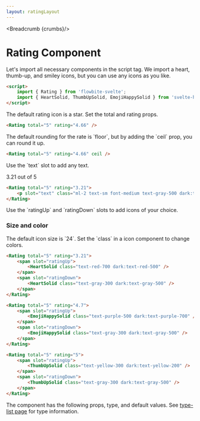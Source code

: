```yaml
---
layout: ratingLayout
---
```


<script>
	import Htwo from '../utils/Htwo.svelte'
	import { Rating, Table, TableDefaultRow, Breadcrumb } from '$lib/index';
	import { HeartSolid, ThumbUpSolid, EmojiHappySolid } from 'svelte-heros';
	import componentProps from '../props/Rating.json'
  // Props table
  let items = componentProps.props
	let propHeader = ['Name', 'Type', 'Default']
	
	let divClass='w-full relative overflow-x-auto shadow-md sm:rounded-lg'
let theadClass ='text-xs text-gray-700 uppercase bg-gray-50 dark:bg-gray-700 dark:text-white'

  let crumbs = [
    {
      label:'Home',
      href:'/'
    },
    {
      label:'Rating home',
      href:'/ratings/'
    },
    {
      label:'Rating',
      href:'/ratings/rating'
    }
  ]
	let headerLabel = {
		desc1: '8.7',
		desc2: 'Excellent',
		desc3: '376 reviews',
		link: {
			label: 'Read all reviews',
			url: '/'
		}
	};
</script>

<Breadcrumb {crumbs}/>

<h1 class="text-3xl w-full dark:text-white py-8">Rating Component</h1>

<Htwo label="Set up" />

<p>Let's import all necessary components in the script tag. We import a heart, thumb-up, and smiley icons, but you can use any icons as you like.</p>

```html
<script>
	import { Rating } from 'flowbite-svelte';
	import { HeartSolid, ThumbUpSolid, EmojiHappySolid } from 'svelte-heros';
</script>
```

<Htwo label="Total and rating props" />

<p>The default rating icon is a star. Set the total and rating props.</p>

<div class="container rounded-xl mx-auto bg-gradient-to-r bg-white dark:bg-gray-900 border border-gray-200 dark:border-gray-700 p-2 sm:p-6">
	<Rating total="5" rating="4.66" />
</div>

```html
<Rating total="5" rating="4.66" />
```

<Htwo label="Ceil prop" />

<p>The default rounding for the rate is `floor`, but by adding the `ceil` prop, you can round it up.</p>

<div class="container rounded-xl mx-auto bg-gradient-to-r bg-white dark:bg-gray-900 border border-gray-200 dark:border-gray-700 p-2 sm:p-6">
	<Rating total="5" rating="4.66" ceil />
</div>

```html
<Rating total="5" rating="4.66" ceil />
```

<Htwo label="Text slot" />

<p>Use the `text` slot to add any text.</p>

<div class="container rounded-xl mx-auto bg-gradient-to-r bg-white dark:bg-gray-900 border border-gray-200 dark:border-gray-700 p-2 sm:p-6">
	<Rating total="5" rating="3.21">
		<p slot="text" class="ml-2 text-sm font-medium text-gray-500 dark:text-gray-400">3.21 out of 5</p>
	</Rating>
</div>

```html
<Rating total="5" rating="3.21">
	<p slot="text" class="ml-2 text-sm font-medium text-gray-500 dark:text-gray-400">3.21 out of 5</p>
</Rating>
```

<Htwo label="Icon size and color" />

<p>Use the `ratingUp` and `ratingDown` slots to add icons of your choice.</p>

<h3>Size and color</h3>

<p>The default icon size is `24`. Set the `class` in a icon component to change colors.</p>

<div class="container rounded-xl mx-auto bg-gradient-to-r bg-white dark:bg-gray-900 border border-gray-200 dark:border-gray-700 p-2 sm:p-6">
	<Rating total="5" rating="3.21">
		<span slot="ratingUp">
			<HeartSolid class="text-red-700 dark:text-red-500" />
		</span>
		<span slot="ratingDown">
			<HeartSolid class="text-gray-300 dark:text-gray-500" />
		</span>
	</Rating>
</div>

```html
<Rating total="5" rating="3.21">
	<span slot="ratingUp">
		<HeartSolid class="text-red-700 dark:text-red-500" />
	</span>
	<span slot="ratingDown">
		<HeartSolid class="text-gray-300 dark:text-gray-500" />
	</span>
</Rating>
```

<div class="container rounded-xl mx-auto bg-gradient-to-r bg-white dark:bg-gray-900 border border-gray-200 dark:border-gray-700 p-2 sm:p-6">
	<Rating total="5" rating="4.7">
		<span slot="ratingUp">
			<EmojiHappySolid class="text-purple-500 dark:text-purple-700" />
		</span>
		<span slot="ratingDown">
			<EmojiHappySolid class="text-gray-300 dark:text-gray-500" />
		</span>
	</Rating>
</div>

```html
<Rating total="5" rating="4.7">
	<span slot="ratingUp">
		<EmojiHappySolid class="text-purple-500 dark:text-purple-700" />
	</span>
	<span slot="ratingDown">
		<EmojiHappySolid class="text-gray-300 dark:text-gray-500" />
	</span>
</Rating>
```

<div class="container rounded-xl mx-auto bg-gradient-to-r bg-white dark:bg-gray-900 border border-gray-200 dark:border-gray-700 p-2 sm:p-6">
	<Rating total="5" rating="5">
		<span slot="ratingUp">
			<ThumbUpSolid class="text-yellow-300 dark:text-yellow-200" />
		</span>
		<span slot="ratingDown">
			<ThumbUpSolid class="text-gray-300 dark:text-gray-500" />
		</span>
	</Rating>
</div>

```html
<Rating total="5" rating="5">
	<span slot="ratingUp">
		<ThumbUpSolid class="text-yellow-300 dark:text-yellow-200" />
	</span>
	<span slot="ratingDown">
		<ThumbUpSolid class="text-gray-300 dark:text-gray-500" />
	</span>
</Rating>
```

<Htwo label="Props" />

<p>The component has the following props, type, and default values. See <a href="/type-list">type-list page</a> for type information.</p>

<Table header={propHeader} {divClass} {theadClass}>
  <TableDefaultRow {items} rowState='hover' />
</Table>
